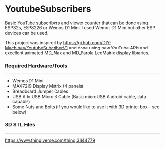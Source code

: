 # YoutubeSubscribers
Basic YouTube subscribers and viewer counter that can be done using ESP32s, ESP8226 or Wemos D1 Mini. I used Wemos D1 Mini but other ESP devices can be used.

This project was inspired by https://github.com/DIY-Machines/YoutubeSubcriberV1 and done using new YouTube APIs and excellent animated MD_Max and MD_Parola LedMatrix display libraries.

### Required Hardware/Tools
---
- Wemos D1 Mini
- MAX7219 Display Matrix (4 panels)
- Breadboard Jumper Cables
- USB A to USB Micro B Cable (Basic microUSB Android cable, data capable)
- Some Nuts and Bolts (if you would like to use it with 3D printer box - see below)

### 3D STL Files
---
https://www.thingiverse.com/thing:3444779
